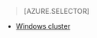 > [AZURE.SELECTOR]
<!-- deleted by customization
- [Linux cluster](hdinsight-hadoop-run-samples-linux)
-->
- [Windows cluster](hdinsight-run-samples)
